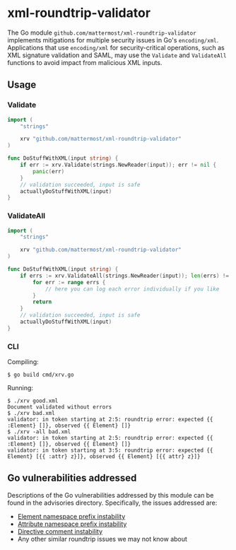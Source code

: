 # xml-roundtrip-validator

The Go module `github.com/mattermost/xml-roundtrip-validator` implements mitigations for multiple security issues in Go's `encoding/xml`. Applications that use `encoding/xml` for security-critical operations, such as XML signature validation and SAML, may use the `Validate` and `ValidateAll` functions to avoid impact from malicious XML inputs.

## Usage

### Validate

```Go
import (
    "strings"

    xrv "github.com/mattermost/xml-roundtrip-validator"
)

func DoStuffWithXML(input string) {
    if err := xrv.Validate(strings.NewReader(input)); err != nil {
        panic(err)
    }
    // validation succeeded, input is safe
    actuallyDoStuffWithXML(input)
}
```

### ValidateAll

```Go
import (
    "strings"

    xrv "github.com/mattermost/xml-roundtrip-validator"
)

func DoStuffWithXML(input string) {
    if errs := xrv.ValidateAll(strings.NewReader(input)); len(errs) != 0 {
        for err := range errs {
            // here you can log each error individually if you like
        }
        return
    }
    // validation succeeded, input is safe
    actuallyDoStuffWithXML(input)
}
```

### CLI

Compiling:

```
$ go build cmd/xrv.go
```

Running:

```
$ ./xrv good.xml
Document validated without errors
$ ./xrv bad.xml 
validator: in token starting at 2:5: roundtrip error: expected {{ :Element} []}, observed {{ Element} []}
$ ./xrv -all bad.xml 
validator: in token starting at 2:5: roundtrip error: expected {{ :Element} []}, observed {{ Element} []}
validator: in token starting at 3:5: roundtrip error: expected {{ Element} [{{ :attr} z}]}, observed {{ Element} [{{ attr} z}]}
```

## Go vulnerabilities addressed

Descriptions of the Go vulnerabilities addressed by this module can be found in the advisories directory. Specifically, the issues addressed are:

 - [Element namespace prefix instability](./advisories/unstable-elements.md)
 - [Attribute namespace prefix instability](./advisories/unstable-attributes.md)
 - [Directive comment instability](./advisories/unstable-directives.md)
 - Any other similar roundtrip issues we may not know about
